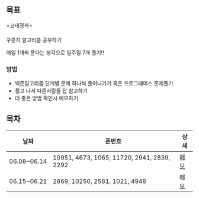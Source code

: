 ## 목표
⭐️코테정복⭐️

꾸준히 알고리즘 공부하기

매일 1개씩 푼다는 생각으로 일주일 7개 풀기‼️

### 방법

* 백준알고리즘 단계별 문제 하나씩 풀어나가기 혹은 프로그래머스 문제풀기
* 풀고 나서 다른사람들 답 참고하기
* 더 좋은 방법 확인시 메모하기

## 목차

| 날짜 | 푼번호 | 상세 |
|----|----|----|
|06.08~06.14|10951, 4673, 1065, 11720, 2941, 2839, 2292|[메모](./ReadMeList/202006080614.md)|
|06.15~06.21|2869, 10250, 2581, 1021, 4948|[메모](./ReadMeList/202006150621.md)|

